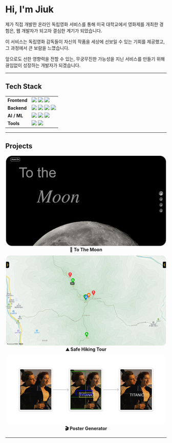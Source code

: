 # Hi, I'm Jiuk

제가 직접 개발한 온라인 독립영화 서비스를 통해 미국 대학교에서 영화제를 개최한 경험은, 웹 개발자가 되고자 결심한 계기가 되었습니다.

이 서비스는 독립영화 감독들이 자신의 작품을 세상에 선보일 수 있는 기회를 제공했고, 그 과정에서 큰 보람을 느꼈습니다.

앞으로도 선한 영향력을 전할 수 있는, 무궁무진한 가능성을 지닌 서비스를 만들기 위해 끊임없이 성장하는 개발자가 되겠습니다.

---

## Tech Stack

<table>
  <tr>
    <td><strong>Frontend</strong></td>
    <td>
      <img src="https://img.shields.io/badge/React-61DAFB?style=flat&logo=react&logoColor=white"/>
      <img src="https://img.shields.io/badge/Next.js-000000?style=flat&logo=next.js&logoColor=white"/>
      <img src="https://img.shields.io/badge/TypeScript-3178C6?style=flat&logo=typescript&logoColor=white"/>
    </td>
  </tr>
  <tr>
    <td><strong>Backend</strong></td>
    <td>
      <img src="https://img.shields.io/badge/Node.js-339933?style=flat&logo=node.js&logoColor=white"/>
      <img src="https://img.shields.io/badge/Express-000000?style=flat&logo=express&logoColor=white"/>
      <img src="https://img.shields.io/badge/AWS-232F3E?style=flat&logo=amazonaws&logoColor=white"/>
      <img src="https://img.shields.io/badge/GCP-4285F4?style=flat&logo=googlecloud&logoColor=white"/>
    </td>
  </tr>
  <tr>
    <td><strong>AI / ML</strong></td>
    <td>
      <img src="https://img.shields.io/badge/Python-3776AB?style=flat&logo=python&logoColor=white"/>
      <img src="https://img.shields.io/badge/TensorFlow-FF6F00?style=flat&logo=tensorflow&logoColor=white"/>
      <img src="https://img.shields.io/badge/OpenCV-5C3EE8?style=flat&logo=opencv&logoColor=white"/>
    </td>
  </tr>
  <tr>
    <td><strong>Tools</strong></td>
    <td>
      <img src="https://img.shields.io/badge/GitHub-181717?style=flat&logo=github&logoColor=white"/>
      <img src="https://img.shields.io/badge/Figma-F24E1E?style=flat&logo=figma&logoColor=white"/>
    </td>
  </tr>
</table>


---

## Projects

<div align="center">
  <div style="margin-bottom: 10px;">
    <a href="https://github.com/moonjiuk/to-the-moon" target="_blank">
      <img src="./images/to-the-moon.png" width="500" style="border-radius: 12px;" />
    </a><br/>
    <strong>🌙 To The Moon</strong>
  </div>
  
  <div style="margin-bottom: 10px;">
    <a href="https://github.com/moonjiuk/safe-hiking-tour" target="_blank">
      <img src="./images/safe-hiking-tour.png" width="500" style="border-radius: 12px;" />
    </a><br/>
    <strong>⛰️ Safe Hiking Tour</strong>
  </div>
  
  <div style="margin-bottom: 10px;">
    <a href="https://github.com/moonjiuk/poster-generator" target="_blank">
      <img src="./images/poster-generator.png" width="500" style="border-radius: 12px;" />
    </a><br/>
    <strong>🎬 Poster Generator</strong>
  </div>
</div>





---

